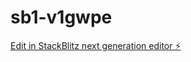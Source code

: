 # sb1-v1gwpe

[Edit in StackBlitz next generation editor ⚡️](https://stackblitz.com/~/github.com/hytham606/sb1-v1gwpe)